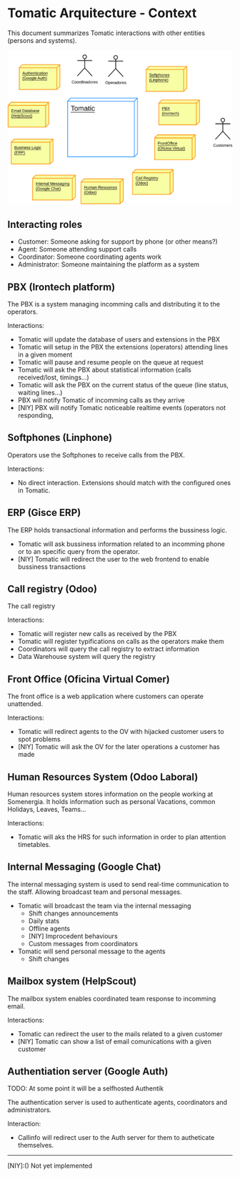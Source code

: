 # Tomatic Arquitecture - Context

This document summarizes Tomatic interactions
with other entities (persons and systems).

![](tomatic-context.svg)

## Interacting roles

- Customer: Someone asking for support by phone (or other means?)
- Agent: Someone attending support calls
- Coordinator: Someone coordinating agents work
- Administrator: Someone maintaining the platform as a system

## PBX (Irontech platform)

The PBX is a system managing incomming calls and distributing it to the operators.

Interactions:

- Tomatic will update the database of users and extensions in the PBX
- Tomatic will setup in the PBX the extensions (operators) attending lines in a given moment
- Tomatic will pause and resume people on the queue at request
- Tomatic will ask the PBX about statistical information (calls received/lost, timings...)
- Tomatic will ask the PBX on the current status of the queue (line status, waiting lines...)
- PBX will notify Tomatic of incomming calls as they arrive
- [NIY] PBX will notify Tomatic noticeable realtime events (operators not responding, 

## Softphones (Linphone)

Operators use the Softphones to receive calls from the PBX.

Interactions:

- No direct interaction. Extensions should match with the configured ones in Tomatic.

## ERP (Gisce ERP)

The ERP holds transactional information and performs the bussiness logic.

- Tomatic will ask bussiness information related to an incomming phone or to an specific query from the operator.
- [NIY] Tomatic will redirect the user to the web frontend to enable bussiness transactions


## Call registry (Odoo)

The call registry

Interactions:

- Tomatic will register new calls as received by the PBX
- Tomatic will register typifications on calls as the operators make them
- Coordinators will query the call registry to extract information
- Data Warehouse system will query the registry 

## Front Office (Oficina Virtual Comer)

The front office is a web application where customers can operate unattended.

Interactions:

- Tomatic will redirect agents to the OV with hijacked customer users to spot problems
- [NIY] Tomatic will ask the OV for the later operations a customer has made

## Human Resources System (Odoo Laboral)

Human resources system stores information on the people working at Somenergia.
It holds information such as personal Vacations, common Holidays,
Leaves, Teams...

Interactions:

- Tomatic will aks the HRS for such information in order to plan attention timetables.

## Internal Messaging (Google Chat)

The internal messaging system is used to send real-time communication to the staff.
Allowing broadcast team and personal messages.

- Tomatic will broadcast the team via the internal messaging
	- Shift changes announcements
	- Daily stats
	- Offline agents
	- [NIY] Improcedent behaviours
	- Custom messages from coordinators
- Tomatic will send personal message to the agents
	- Shift changes

## Mailbox system (HelpScout)

The mailbox system enables coordinated team response to incomming email.

Interactions:

- Tomatic can redirect the user to the mails related to a given customer
- [NIY] Tomatic can show a list of email comunications with a given customer

## Authentiation server (Google Auth)

TODO: At some point it will be a selfhosted Authentik

The authentication server is used to authenticate agents, coordinators and administrators.

Interaction:

- Callinfo will redirect user to the Auth server for them to autheticate themselves.



-----

[NIY]:() Not yet implemented




